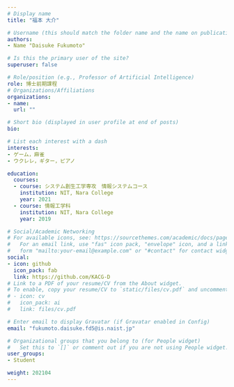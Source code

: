 ```yaml
---
# Display name
title: "福本 大介"

# Username (this should match the folder name and the name on publications)
authors:
- Name "Daisuke Fukumoto"

# Is this the primary user of the site?
superuser: false

# Role/position (e.g., Professor of Artificial Intelligence)
role: 博士前期課程
# Organizations/Affiliations
organizations:
- name: 
  url: ""

# Short bio (displayed in user profile at end of posts)
bio: 

# List each interest with a dash
interests:
- ゲーム，麻雀
- ウクレレ，ギター，ピアノ

education:
  courses:
  - course: システム創生工学専攻　情報システムコース
    institution: NIT, Nara College
    year: 2021
  - course: 情報工学科
    institution: NIT, Nara College
    year: 2019

# Social/Academic Networking
# For available icons, see: https://sourcethemes.com/academic/docs/page-builder/#icons
#   For an email link, use "fas" icon pack, "envelope" icon, and a link in the
#   form "mailto:your-email@example.com" or "#contact" for contact widget.
social:
- icon: github
  icon_pack: fab
  link: https://github.com/KACG-D
# Link to a PDF of your resume/CV from the About widget.
# To enable, copy your resume/CV to `static/files/cv.pdf` and uncomment the lines below.
# - icon: cv
#   icon_pack: ai
#   link: files/cv.pdf

# Enter email to display Gravatar (if Gravatar enabled in Config)
email: "fukumoto.daisuke.fd5@is.naist.jp"

# Organizational groups that you belong to (for People widget)
#   Set this to `[]` or comment out if you are not using People widget.
user_groups:
- Student

weight: 202104
---
```


